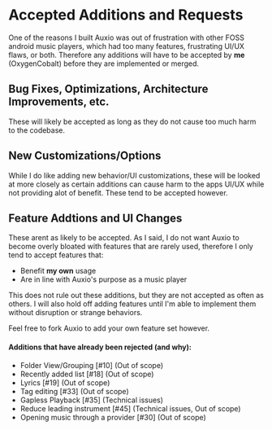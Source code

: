 # Accepted Additions and Requests
One of the reasons I built Auxio was out of frustration with other FOSS android music players, which had too many features, frustrating UI/UX flaws, or both. Therefore any additions will have to be accepted by **me** (OxygenCobalt) before they are implemented or merged.

## Bug Fixes, Optimizations, Architecture Improvements, etc.
These will likely be accepted as long as they do not cause too much harm to the codebase.

## New Customizations/Options
While I do like adding new behavior/UI customizations, these will be looked at more closely as certain additions can cause harm to the apps UI/UX while not providing alot of benefit. These tend to be accepted however.

## Feature Addtions and UI Changes
These arent as likely to be accepted. As I said, I do not want Auxio to become overly bloated with features that are rarely used, therefore I only tend to accept features that:

- Benefit **my own** usage
- Are in line with Auxio's purpose as a music player

This does not rule out these additions, but they are not accepted as often as others. I will also hold off adding features until I'm able to implement them without disruption or strange behaviors.

Feel free to fork Auxio to add your own feature set however.

#### Additions that have already been rejected (and why):
- Folder View/Grouping [#10] (Out of scope)
- Recently added list [#18] (Out of scope)
- Lyrics [#19] (Out of scope)
- Tag editing [#33] (Out of scope)
- Gapless Playback [#35] (Technical issues)
- Reduce leading instrument [#45] (Technical issues, Out of scope)
- Opening music through a provider [#30] (Out of scope)
